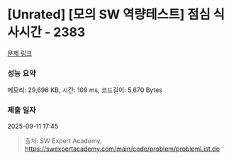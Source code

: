# [Unrated] [모의 SW 역량테스트] 점심 식사시간 - 2383 

[문제 링크](https://swexpertacademy.com/main/code/problem/problemDetail.do?contestProbId=AV5-BEE6AK0DFAVl) 

### 성능 요약

메모리: 29,696 KB, 시간: 109 ms, 코드길이: 5,670 Bytes

### 제출 일자

2025-09-11 17:45



> 출처: SW Expert Academy, https://swexpertacademy.com/main/code/problem/problemList.do